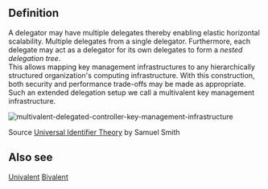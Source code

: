 ## Definition
A delegator may have multiple delegates thereby enabling elastic horizontal scalability. Multiple delegates from a single delegator. Furthermore, each delegate may act as a delegator for its own delegates to form a *nested delegation tree*.  
This allows mapping key management infrastructures to any hierarchically structured organization's computing infrastructure. With this construction, both security and performance trade-offs may be made as appropriate. Such an extended delegation setup we call a multivalent key management infrastructure.

![multivalent-delegated-controller-key-management-infrastructure](https://github.com/weboftrust/WOT-terms/static/img/multivalent-delegated-controller-key-management-infrastructure.png)

Source [Universal Identifier Theory](https://github.com/SmithSamuelM/Papers/blob/master/whitepapers/IdentifierTheory_web.pdf) by Samuel Smith


## Also see
[Univalent](univalent)
[Bivalent](bivalent)